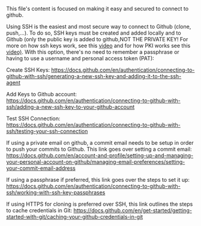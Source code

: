 This file's content is focused on making it easy and secured to connect to github. 

Using SSH is the easiest and most secure way to connect to Github (clone, push,...). To do so, SSH keys must be created and added locally and to Github (only the public key is added to github,NOT THE PRIVATE KEY! For more on how ssh keys work, see this [video](https://www.youtube.com/watch?v=y2SWzw9D4RA) and for how PKI works see this [video)](https://www.youtube.com/watch?v=FCf5LIJ0HWE). With this option, there's no need to remember a passphrase or having to use a username and personal access token (PAT):

Create SSH Keys: https://docs.github.com/en/authentication/connecting-to-github-with-ssh/generating-a-new-ssh-key-and-adding-it-to-the-ssh-agent

Add Keys to Github account: https://docs.github.com/en/authentication/connecting-to-github-with-ssh/adding-a-new-ssh-key-to-your-github-account

Test SSH Connection: https://docs.github.com/en/authentication/connecting-to-github-with-ssh/testing-your-ssh-connection

If using a private email on github, a commit email needs to be setup in order to push your commits to Github. This link goes over setting a commit email: https://docs.github.com/en/account-and-profile/setting-up-and-managing-your-personal-account-on-github/managing-email-preferences/setting-your-commit-email-address

If using a passphrase if preferred, this link goes over the steps to set it up:  https://docs.github.com/en/authentication/connecting-to-github-with-ssh/working-with-ssh-key-passphrases 

If using HTTPS  for cloning is preferred over SSH, this link outlines the steps to cache credentials in Git: https://docs.github.com/en/get-started/getting-started-with-git/caching-your-github-credentials-in-git


